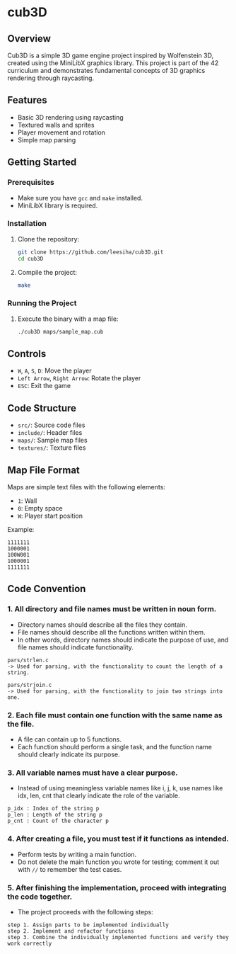 # cub3D

## Overview
Cub3D is a simple 3D game engine project inspired by Wolfenstein 3D, created using the MiniLibX graphics library. This project is part of the 42 curriculum and demonstrates fundamental concepts of 3D graphics rendering through raycasting.

## Features
- Basic 3D rendering using raycasting
- Textured walls and sprites
- Player movement and rotation
- Simple map parsing

## Getting Started

### Prerequisites
- Make sure you have `gcc` and `make` installed.
- MiniLibX library is required.

### Installation
1. Clone the repository:
   ```sh
   git clone https://github.com/leesiha/cub3D.git
   cd cub3D
   ```
2. Compile the project:
   ```sh
   make
   ```

### Running the Project
1. Execute the binary with a map file:
   ```sh
   ./cub3D maps/sample_map.cub
   ```

## Controls
- `W`, `A`, `S`, `D`: Move the player
- `Left Arrow`, `Right Arrow`: Rotate the player
- `ESC`: Exit the game

## Code Structure
- `src/`: Source code files
- `include/`: Header files
- `maps/`: Sample map files
- `textures/`: Texture files

## Map File Format
Maps are simple text files with the following elements:
- `1`: Wall
- `0`: Empty space
- `W`: Player start position

Example:
```
1111111
1000001
100W001
1000001
1111111
```


## Code Convention

### 1. All directory and file names must be written in noun form.
- Directory names should describe all the files they contain.
- File names should describe all the functions written within them.
- In other words, directory names should indicate the purpose of use, and file names should indicate functionality.
```
pars/strlen.c
-> Used for parsing, with the functionality to count the length of a string.

pars/strjoin.c
-> Used for parsing, with the functionality to join two strings into one.
```

### 2. Each file must contain one function with the same name as the file.
- A file can contain up to 5 functions.
- Each function should perform a single task, and the function name should clearly indicate its purpose.

### 3. All variable names must have a clear purpose.
- Instead of using meaningless variable names like i, j, k, use names like idx, len, cnt that clearly indicate the role of the variable.
```
p_idx : Index of the string p
p_len : Length of the string p
p_cnt : Count of the character p
```

### 4. After creating a file, you must test if it functions as intended.
- Perform tests by writing a main function.
- Do not delete the main function you wrote for testing; comment it out with `//` to remember the test cases.

### 5. After finishing the implementation, proceed with integrating the code together.
- The project proceeds with the following steps:
```
step 1. Assign parts to be implemented individually
step 2. Implement and refactor functions
step 3. Combine the individually implemented functions and verify they work correctly
```